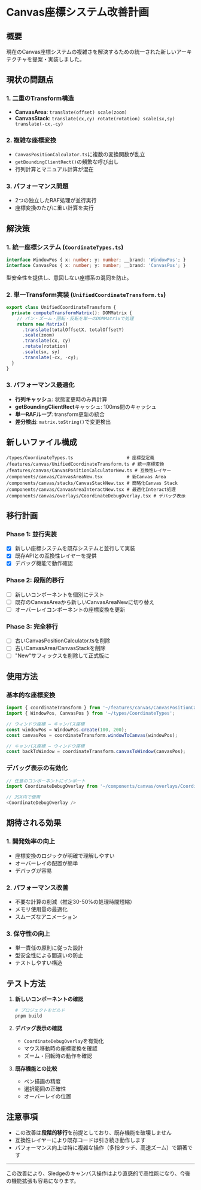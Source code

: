 # Canvas座標システム改善計画

## 概要

現在のCanvas座標システムの複雑さを解決するための統一された新しいアーキテクチャを提案・実装しました。

## 現状の問題点

### 1. 二重のTransform構造
- **CanvasArea**: `translate(offset) scale(zoom)` 
- **CanvasStack**: `translate(cx,cy) rotate(rotation) scale(sx,sy) translate(-cx,-cy)`

### 2. 複雑な座標変換
- `CanvasPositionCalculator.ts`に複数の変換関数が乱立
- `getBoundingClientRect()`の頻繁な呼び出し
- 行列計算とマニュアル計算が混在

### 3. パフォーマンス問題
- 2つの独立したRAF処理が並行実行
- 座標変換のたびに重い計算を実行

## 解決策

### 1. 統一座標システム (`CoordinateTypes.ts`)

```typescript
interface WindowPos { x: number; y: number; __brand: 'WindowPos'; }
interface CanvasPos { x: number; y: number; __brand: 'CanvasPos'; }
```

型安全性を提供し、意図しない座標系の混同を防止。

### 2. 単一Transform実装 (`UnifiedCoordinateTransform.ts`)

```typescript
export class UnifiedCoordinateTransform {
  private computeTransformMatrix(): DOMMatrix {
    // パン・ズーム・回転・反転を単一のDOMMatrixで処理
    return new Matrix()
      .translate(totalOffsetX, totalOffsetY)
      .scale(zoom)
      .translate(cx, cy)
      .rotate(rotation)
      .scale(sx, sy)
      .translate(-cx, -cy);
  }
}
```

### 3. パフォーマンス最適化

- **行列キャッシュ**: 状態変更時のみ再計算
- **getBoundingClientRect**キャッシュ: 100ms間のキャッシュ
- **単一RAFループ**: transform更新の統合
- **差分検出**: `matrix.toString()`で変更検出

## 新しいファイル構成

```
/types/CoordinateTypes.ts                    # 座標型定義
/features/canvas/UnifiedCoordinateTransform.ts # 統一座標変換
/features/canvas/CanvasPositionCalculatorNew.ts # 互換性レイヤー
/components/canvas/CanvasAreaNew.tsx         # 新Canvas Area
/components/canvas/stacks/CanvasStackNew.tsx # 簡略化Canvas Stack
/components/canvas/CanvasAreaInteractNew.tsx # 最適化Interact処理
/components/canvas/overlays/CoordinateDebugOverlay.tsx # デバッグ表示
```

## 移行計画

### Phase 1: 並行実装
- [x] 新しい座標システムを既存システムと並行して実装
- [x] 既存APIとの互換性レイヤーを提供
- [x] デバッグ機能で動作確認

### Phase 2: 段階的移行
- [ ] 新しいコンポーネントを個別にテスト
- [ ] 既存のCanvasAreaから新しいCanvasAreaNewに切り替え
- [ ] オーバーレイコンポーネントの座標変換を更新

### Phase 3: 完全移行
- [ ] 古いCanvasPositionCalculator.tsを削除
- [ ] 古いCanvasArea/CanvasStackを削除
- [ ] "New"サフィックスを削除して正式版に

## 使用方法

### 基本的な座標変換

```typescript
import { coordinateTransform } from '~/features/canvas/CanvasPositionCalculatorNew';
import { WindowPos, CanvasPos } from '~/types/CoordinateTypes';

// ウィンドウ座標 → キャンバス座標
const windowPos = WindowPos.create(100, 200);
const canvasPos = coordinateTransform.windowToCanvas(windowPos);

// キャンバス座標 → ウィンドウ座標
const backToWindow = coordinateTransform.canvasToWindow(canvasPos);
```

### デバッグ表示の有効化

```typescript
// 任意のコンポーネントにインポート
import CoordinateDebugOverlay from '~/components/canvas/overlays/CoordinateDebugOverlay';

// JSX内で使用
<CoordinateDebugOverlay />
```

## 期待される効果

### 1. 開発効率の向上
- 座標変換のロジックが明確で理解しやすい
- オーバーレイの配置が簡単
- デバッグが容易

### 2. パフォーマンス改善
- 不要な計算の削減（推定30-50%の処理時間短縮）
- メモリ使用量の最適化
- スムーズなアニメーション

### 3. 保守性の向上
- 単一責任の原則に従った設計
- 型安全性による間違いの防止
- テストしやすい構造

## テスト方法

1. **新しいコンポーネントの確認**
   ```bash
   # プロジェクトをビルド
   pnpm build
   ```

2. **デバッグ表示の確認**
   - `CoordinateDebugOverlay`を有効化
   - マウス移動時の座標変換を確認
   - ズーム・回転時の動作を確認

3. **既存機能との比較**
   - ペン描画の精度
   - 選択範囲の正確性
   - オーバーレイの位置

## 注意事項

- この改善は**段階的移行**を前提としており、既存機能を破壊しません
- 互換性レイヤーにより既存コードは引き続き動作します
- パフォーマンス向上は特に複雑な操作（多指タッチ、高速ズーム）で顕著です

---

この改善により、Sledgeのキャンバス操作はより直感的で高性能になり、今後の機能拡張も容易になります。